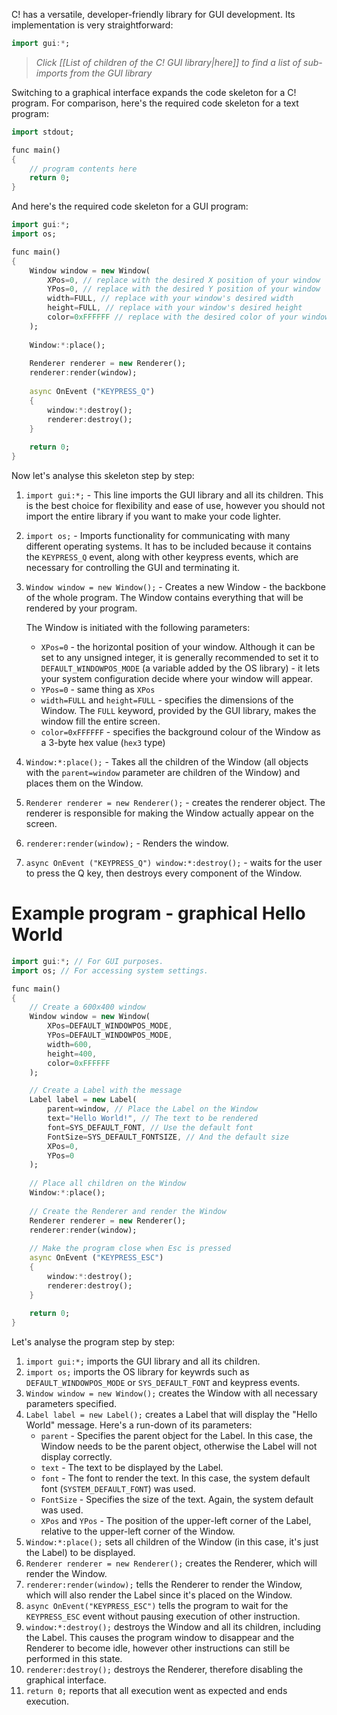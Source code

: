 C! has a versatile, developer-friendly library for GUI development. Its implementation is very straightforward:

```dart
import gui:*;
```

> *Click [[List of children of the C! GUI library|here]] to find a list of sub-imports from the GUI library*

Switching to a graphical interface expands the code skeleton for a C! program. For comparison, here's the required code skeleton for a text program:

```dart
import stdout;

func main()
{
	// program contents here
	return 0;
}
```

And here's the required code skeleton for a GUI program:

```dart
import gui:*;
import os;

func main()
{
	Window window = new Window(
		XPos=0, // replace with the desired X position of your window
		YPos=0, // replace with the desired Y position of your window
		width=FULL, // replace with your window's desired width
		height=FULL, // replace with your window's desired height
		color=0xFFFFFF // replace with the desired color of your window
	);
	
	Window:*:place();
	
	Renderer renderer = new Renderer();
	renderer:render(window);
	
	async OnEvent ("KEYPRESS_Q")
	{
		window:*:destroy();
		renderer:destroy();
	}
	
	return 0;
}
```

Now let's analyse this skeleton step by step:

1. `import gui:*;` - This line imports the GUI library and all its children. This is the best choice for flexibility and ease of use, however you should not import the entire library if you want to make your code lighter.
2. `import os;` - Imports functionality for communicating with many different operating systems. It has to be included because it contains the `KEYPRESS_Q` event, along with other keypress events, which are necessary for controlling the GUI and terminating it.
3. `Window window = new Window();` - Creates a new Window - the backbone of the whole program. The Window contains everything that will be rendered by your program.
   
   The Window is initiated with the following parameters:
   - `XPos=0` - the horizontal position of your window. Although it can be set to any unsigned integer, it is generally recommended to set it to `DEFAULT_WINDOWPOS_MODE` (a variable added by the OS library) - it lets your system configuration decide where your window will appear.
   - `YPos=0` - same thing as `XPos`
   - `width=FULL` and `height=FULL` - specifies the dimensions of the Window. The `FULL` keyword, provided by the GUI library, makes the window fill the entire screen.
   - `color=0xFFFFFF` - specifies the background colour of the Window as a 3-byte hex value (`hex3` type)
4. `Window:*:place();` - Takes all the children of the Window (all objects with the `parent=window` parameter are children of the Window) and places them on the Window.
5. `Renderer renderer = new Renderer();` - creates the renderer object. The renderer is responsible for making the Window actually appear on the screen.
6. `renderer:render(window);` - Renders the window.
7. `async OnEvent ("KEYPRESS_Q") window:*:destroy();` - waits for the user to press the Q key, then destroys every component of the Window.

# Example program - graphical Hello World

```dart
import gui:*; // For GUI purposes.
import os; // For accessing system settings.

func main()
{
	// Create a 600x400 window
	Window window = new Window(
		XPos=DEFAULT_WINDOWPOS_MODE,
		YPos=DEFAULT_WINDOWPOS_MODE,
		width=600,
		height=400,
		color=0xFFFFFF
	);

	// Create a Label with the message
	Label label = new Label(
		parent=window, // Place the Label on the Window
		text="Hello World!", // The text to be rendered
		font=SYS_DEFAULT_FONT, // Use the default font
		FontSize=SYS_DEFAULT_FONTSIZE, // And the default size
		XPos=0,
		YPos=0
	);
	
	// Place all children on the Window
	Window:*:place();
	
	// Create the Renderer and render the Window
	Renderer renderer = new Renderer();
	renderer:render(window);
	
	// Make the program close when Esc is pressed
	async OnEvent ("KEYPRESS_ESC")
	{
		window:*:destroy();
		renderer:destroy();
	}
	
	return 0;
}
```

Let's analyse the program step by step:

1. `import gui:*;` imports the GUI library and all its children.
2. `import os;` imports the OS library for keywrds such as `DEFAULT_WINDOWPOS_MODE` or `SYS_DEFAULT_FONT` and keypress events.
3. `Window window = new Window();` creates the Window with all necessary parameters specified.
4. `Label label = new Label();` creates a Label that will display the "Hello World" message. Here's a run-down of its parameters:
   - `parent` - Specifies the parent object for the Label. In this case, the Window needs to be the parent object, otherwise the Label will not display correctly.
   - `text` - The text to be displayed by the Label.
   - `font` - The font to render the text. In this case, the system default font (`SYSTEM_DEFAULT_FONT`) was used.
   - `FontSize` - Specifies the size of the text. Again, the system default was used.
   - `XPos` and `YPos` - The position of the upper-left corner of the Label, relative to the upper-left corner of the Window.
5. `Window:*:place();` sets all children of the Window (in this case, it's just the Label) to be displayed.
6. `Renderer renderer = new Renderer();` creates the Renderer, which will render the Window.
7. `renderer:render(window);` tells the Renderer to render the Window, which will also render the Label since it's placed on the Window.
8. `async OnEvent("KEYPRESS_ESC")` tells the program to wait for the `KEYPRESS_ESC` event without pausing execution of other instruction.
9. `window:*:destroy();` destroys the Window and all its children, including the Label. This causes the program window to disappear and the Renderer to become idle, however other instructions can still be performed in this state.
10. `renderer:destroy();` destroys the Renderer, therefore disabling the graphical interface.
11. `return 0;` reports that all execution went as expected and ends execution.
